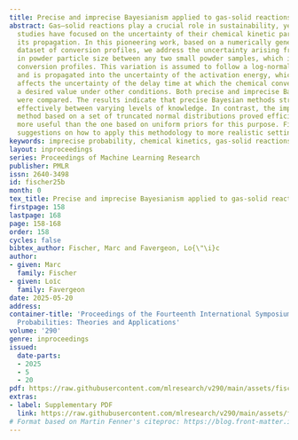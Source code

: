 ```yaml
---
title: Precise and imprecise Bayesianism applied to gas-solid reactions
abstract: Gas–solid reactions play a crucial role in sustainability, yet very few
  studies have focused on the uncertainty of their chemical kinetic parameters and
  its propagation. In this pioneering work, based on a numerically generated synthetic
  dataset of conversion profiles, we address the uncertainty arising from variations
  in powder particle size between any two small powder samples, which impacts experimental
  conversion profiles. This variation is assumed to follow a log-normal distribution
  and is propagated into the uncertainty of the activation energy, which subsequently
  affects the uncertainty of the delay time at which the chemical conversion reaches
  a desired value under other conditions. Both precise and imprecise Bayesian approaches
  were compared. The results indicate that precise Bayesian methods struggle to differentiate
  effectively between varying levels of knowledge. In contrast, the imprecise Bayesian
  method based on a set of truncated normal distributions proved efficient and significantly
  more useful than the one based on uniform priors for this purpose. Finally, we provide
  suggestions on how to apply this methodology to more realistic settings.
keywords: imprecise probability, chemical kinetics, gas-solid reactions, priors
layout: inproceedings
series: Proceedings of Machine Learning Research
publisher: PMLR
issn: 2640-3498
id: fischer25b
month: 0
tex_title: Precise and imprecise Bayesianism applied to gas-solid reactions
firstpage: 158
lastpage: 168
page: 158-168
order: 158
cycles: false
bibtex_author: Fischer, Marc and Favergeon, Lo{\"\i}c
author:
- given: Marc
  family: Fischer
- given: Loı̈c
  family: Favergeon
date: 2025-05-20
address:
container-title: 'Proceedings of the Fourteenth International Symposium on Imprecise
  Probabilities: Theories and Applications'
volume: '290'
genre: inproceedings
issued:
  date-parts:
  - 2025
  - 5
  - 20
pdf: https://raw.githubusercontent.com/mlresearch/v290/main/assets/fischer25b/fischer25b.pdf
extras:
- label: Supplementary PDF
  link: https://raw.githubusercontent.com/mlresearch/v290/main/assets/fischer25b/fischer25b-supp.pdf
# Format based on Martin Fenner's citeproc: https://blog.front-matter.io/posts/citeproc-yaml-for-bibliographies/
---
```

